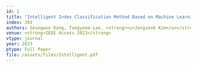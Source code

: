 ```yaml
---
id: 1
title: 'Intelligent Index Classification Method Based on Machine Learning for Detection of Reference Signal in 5G Networks'
index: J01
authors: Seungwoo Kang, Taegyeom Lee, <strong><u>Jongseok Kim</u></strong>, A-reum-saem Lee, Juyeop Kim, Ohyun Jo*
venue: <strong>IEEE Access 2023</strong>
vtype: journal
year: 2023
ptype: Full Paper
file: /assets/files/Intelligent.pdf
---
```


